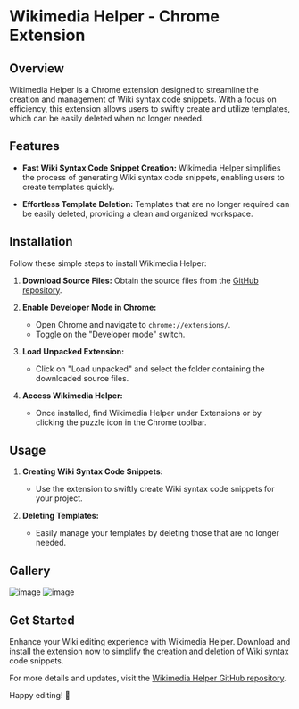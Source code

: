 # Wikimedia Helper - Chrome Extension

## Overview

Wikimedia Helper is a Chrome extension designed to streamline the creation and management of Wiki syntax code snippets. With a focus on efficiency, this extension allows users to swiftly create and utilize templates, which can be easily deleted when no longer needed.

## Features

- **Fast Wiki Syntax Code Snippet Creation:** Wikimedia Helper simplifies the process of generating Wiki syntax code snippets, enabling users to create templates quickly.

- **Effortless Template Deletion:** Templates that are no longer required can be easily deleted, providing a clean and organized workspace.

## Installation

Follow these simple steps to install Wikimedia Helper:

1. **Download Source Files:** Obtain the source files from the [GitHub repository](https://github.com/SunWorldDev/Wikimedia-Helper-Extension/releases).

2. **Enable Developer Mode in Chrome:**
   - Open Chrome and navigate to `chrome://extensions/`.
   - Toggle on the "Developer mode" switch.

3. **Load Unpacked Extension:**
   - Click on "Load unpacked" and select the folder containing the downloaded source files.

4. **Access Wikimedia Helper:**
   - Once installed, find Wikimedia Helper under Extensions or by clicking the puzzle icon in the Chrome toolbar.

## Usage

1. **Creating Wiki Syntax Code Snippets:**
   - Use the extension to swiftly create Wiki syntax code snippets for your project.

2. **Deleting Templates:**
   - Easily manage your templates by deleting those that are no longer needed.

## Gallery

![image](https://github.com/SunWorldDev/Wikimedia-Helper-Extension/assets/143061853/e91d2622-98d9-489a-ae1a-b8ba1281b1bc)
![image](https://github.com/SunWorldDev/Wikimedia-Helper-Extension/assets/143061853/1dad89a9-4610-4509-9158-9066d821757b)



## Get Started

Enhance your Wiki editing experience with Wikimedia Helper. Download and install the extension now to simplify the creation and deletion of Wiki syntax code snippets.

For more details and updates, visit the [Wikimedia Helper GitHub repository](https://github.com/SunWorldDev/Wikimedia-Helper-Extension).

Happy editing! 🚀
